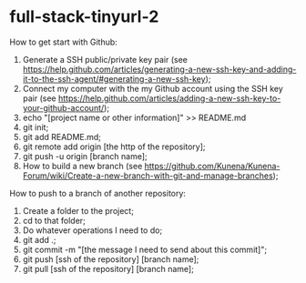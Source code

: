 # full-stack-tinyurl-2

How to get start with Github:
1. Generate a SSH public/private key pair (see https://help.github.com/articles/generating-a-new-ssh-key-and-adding-it-to-the-ssh-agent/#generating-a-new-ssh-key);
2. Connect my computer with the my Github account using the SSH key pair (see  https://help.github.com/articles/adding-a-new-ssh-key-to-your-github-account/);
3. echo "[project name or other information]" >> README.md
4. git init;
5. git add README.md;
6. git remote add origin [the http of the repository];
7. git push -u origin [branch name];
8. How to build a new branch (see https://github.com/Kunena/Kunena-Forum/wiki/Create-a-new-branch-with-git-and-manage-branches);


How to push to a branch of another repository:
1. Create a folder to the project;
2. cd to that folder;
3. Do whatever operations I need to do;
4. git add .;
5. git commit -m "[the message I need to send about this commit]";
6. git push [ssh of the repository] [branch name];
7. git pull [ssh of the repository] [branch name];
